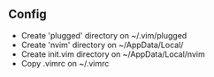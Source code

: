 ## Config

- Create 'plugged' directory on ~/.vim/plugged
- Create 'nvim' directory on ~/AppData/Local/
- Create init.vim directory on ~/AppData/Local/nvim
- Copy .vimrc on ~/.vimrc

